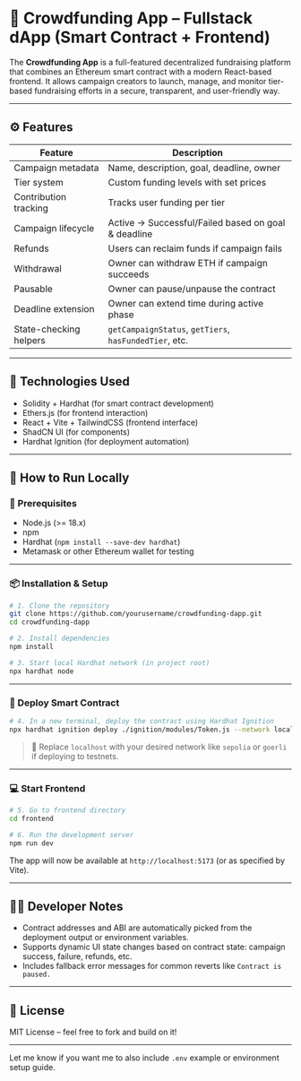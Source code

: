 # 🧠 Crowdfunding App – Fullstack dApp (Smart Contract + Frontend)

The **Crowdfunding App** is a full-featured decentralized fundraising platform that combines an Ethereum smart contract with a modern React-based frontend. It allows campaign creators to launch, manage, and monitor tier-based fundraising efforts in a secure, transparent, and user-friendly way.

---

## ⚙️ Features

| Feature                | Description                                            |
| ---------------------- | ------------------------------------------------------ |
| Campaign metadata      | Name, description, goal, deadline, owner               |
| Tier system            | Custom funding levels with set prices                  |
| Contribution tracking  | Tracks user funding per tier                           |
| Campaign lifecycle     | Active → Successful/Failed based on goal & deadline    |
| Refunds                | Users can reclaim funds if campaign fails              |
| Withdrawal             | Owner can withdraw ETH if campaign succeeds            |
| Pausable               | Owner can pause/unpause the contract                   |
| Deadline extension     | Owner can extend time during active phase              |
| State-checking helpers | `getCampaignStatus`, `getTiers`, `hasFundedTier`, etc. |

---

## 🧪 Technologies Used

* Solidity + Hardhat (for smart contract development)
* Ethers.js (for frontend interaction)
* React + Vite + TailwindCSS (frontend interface)
* ShadCN UI (for components)
* Hardhat Ignition (for deployment automation)

---

## 🚀 How to Run Locally

### 🧾 Prerequisites

* Node.js (>= 18.x)
* npm
* Hardhat (`npm install --save-dev hardhat`)
* Metamask or other Ethereum wallet for testing

---

### 📦 Installation & Setup

```bash
# 1. Clone the repository
git clone https://github.com/yourusername/crowdfunding-dapp.git
cd crowdfunding-dapp

# 2. Install dependencies
npm install

# 3. Start local Hardhat network (in project root)
npx hardhat node
```

---

### 🚀 Deploy Smart Contract

```bash
# 4. In a new terminal, deploy the contract using Hardhat Ignition
npx hardhat ignition deploy ./ignition/modules/Token.js --network localhost
```

> 🔁 Replace `localhost` with your desired network like `sepolia` or `goerli` if deploying to testnets.

---

### 💻 Start Frontend

```bash
# 5. Go to frontend directory
cd frontend

# 6. Run the development server
npm run dev
```

The app will now be available at `http://localhost:5173` (or as specified by Vite).

---

## 🧑‍💻 Developer Notes

* Contract addresses and ABI are automatically picked from the deployment output or environment variables.
* Supports dynamic UI state changes based on contract state: campaign success, failure, refunds, etc.
* Includes fallback error messages for common reverts like `Contract is paused.`

---

## 📄 License

MIT License – feel free to fork and build on it!

---

Let me know if you want me to also include `.env` example or environment setup guide.
